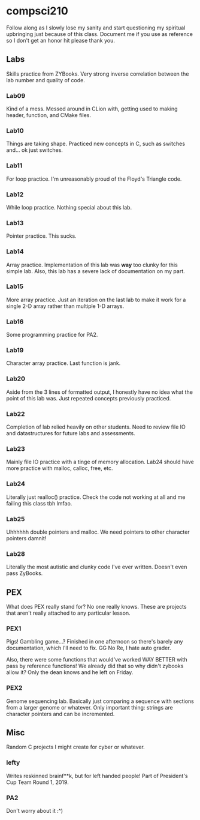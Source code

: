 # compsci210
Follow along as I slowly lose my sanity and start questioning my spiritual upbringing
just because of this class. Document me if you use as reference so I don't get an
honor hit please thank you.

## Labs
Skills practice from ZYBooks. Very strong inverse correlation between the lab number
and quality of code.

### Lab09
Kind of a mess. Messed around in CLion with, getting used to making header,
function, and CMake files.

### Lab10
Things are taking shape. Practiced new concepts in C, such as switches and... ok just
switches.

### Lab11
For loop practice. I'm unreasonably proud of the Floyd's Triangle code.

### Lab12
While loop practice. Nothing special about this lab.

### Lab13
Pointer practice. This sucks.

### Lab14
Array practice. Implementation of this lab was **way** too clunky for this simple lab. Also,
this lab has a severe lack of documentation on my part.

### Lab15
More array practice. Just an iteration on the last lab to make it work for a single 2-D array rather than multiple 1-D
arrays.

### Lab16
Some programming practice for PA2.

### Lab19
Character array practice. Last function is jank.

### Lab20
Aside from the 3 lines of formatted output, I honestly have no idea what the point of this lab was. Just repeated
concepts previously practiced.

### Lab22
Completion of lab relied heavily on other students. Need to review file IO and datastructures for future labs and
assessments.

### Lab23
Mainly file IO practice with a tinge of memory allocation. Lab24 should have more practice with malloc, calloc, free,
etc.

### Lab24
Literally just realloc() practice. Check the code not working at all and me failing
this class tbh lmfao.

### Lab25
Uhhhhhh double pointers and malloc. We need pointers to other character pointers damnit!

### Lab28
Literally the most autistic and clunky code I've ever written. Doesn't even pass ZyBooks.

## PEX
What does PEX really stand for? No one really knows.
These are projects that aren't really attached to any particular lesson.

### PEX1
Pigs! Gambling game...? Finished in one afternoon
so there's barely any documentation, which I'll need to fix. GG No Re, I hate auto
grader.

Also, there were some functions that would've worked WAY BETTER with pass by reference
functions! We already did that so why didn't zybooks allow it? Only the dean knows
and he left on Friday.

### PEX2
Genome sequencing lab. Basically just comparing a sequence with sections from a larger genome or whatever.
Only important thing: strings are character pointers and can be incremented.

## Misc
Random C projects I might create for cyber or whatever.

### lefty
Writes reskinned brainf**k, but for left handed people! Part of President's Cup Team Round 1, 2019.

### PA2
Don't worry about it :^)
